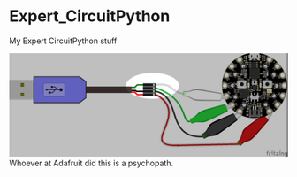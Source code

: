 # Expert_CircuitPython
My Expert CircuitPython stuff

![psychopath](media/psycho.png "seriously...")
Whoever at Adafruit did this is a psychopath.
